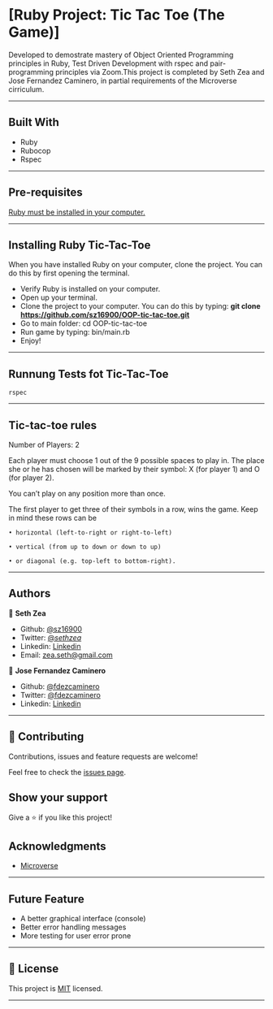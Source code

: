 # [Ruby Project: Tic Tac Toe (The Game)]

Developed to demostrate mastery of Object Oriented Programming principles in Ruby, Test Driven Development with rspec and pair-programming principles via Zoom.This project is completed by Seth Zea and Jose Fernandez Caminero, in partial requirements of the Microverse cirriculum.

---

## Built With

- Ruby
- Rubocop
- Rspec

---

## Pre-requisites

  <a href="https://www.ruby-lang.org/en/documentation/installation/">Ruby must be installed in your computer.</a>

---


## Installing Ruby Tic-Tac-Toe

When you have installed Ruby on your computer, clone the project. You can do this by first opening the terminal.

* Verify Ruby is installed on your computer.
* Open up your terminal.
* Clone the project to your computer. You can do this by typing: <b>git clone https://github.com/sz16900/OOP-tic-tac-toe.git</b>
* Go to main folder: cd OOP-tic-tac-toe
* Run game by typing: bin/main.rb
* Enjoy!


---


## Runnung Tests fot Tic-Tac-Toe

`rspec`

---

## Tic-tac-toe rules

  Number of Players: 2

Each player must choose 1 out of the 9 possible spaces to play in. The place she or he has chosen will be marked by their symbol: X (for player 1) and O (for player 2). 

You can’t play on any position more than  once.

The first player to get three of their symbols in a row, wins the game. Keep in mind these rows can be 

    • horizontal (left-to-right or right-to-left)
      
    • vertical (from up to down or down to up)
      
    • or diagonal (e.g. top-left to bottom-right).


---

## Authors

👤 **Seth Zea**

- Github: [@sz16900](https://github.com/sz16900)
- Twitter: [@_sethzea_](https://twitter.com/_sethzea_)
- Linkedin: [Linkedin](https://www.linkedin.com/in/seth-zea/)
- Email: zea.seth@gmail.com


👤 **Jose Fernandez Caminero**

- Github: [@fdezcaminero](https://github.com/fdezcaminero)
- Twitter: [@fdezcaminero](https://twitter.com/fdezcaminero)
- Linkedin: [Linkedin](https://www.linkedin.com/in/fdezcaminero/)

---

## 🤝 Contributing

Contributions, issues and feature requests are welcome!

Feel free to check the [issues page](issues/).

## Show your support

Give a ⭐️ if you like this project!

## Acknowledgments

- [Microverse](https://microverse.org)

---

## Future Feature

- A better graphical interface (console)
- Better error handling messages
- More testing for user error prone

---

## 📝 License

This project is [MIT](/LICENSE) licensed.

---

